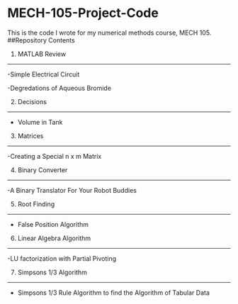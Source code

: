 # MECH-105-Project-Code
This is the code I wrote for my numerical methods course, MECH 105.
##Repository Contents
1. MATLAB Review
---
  -Simple Electrical Circuit

  -Degredations of Aqueous Bromide

2. Decisions
--- 
  - Volume in Tank 

3. Matrices 
---
  -Creating a Special n x m Matrix
  
4. Binary Converter
---
  -A Binary Translator For Your Robot Buddies
  
5. Root Finding
---
  - False Position Algorithm
  
6. Linear Algebra Algorithm
---
  -LU factorization with Partial Pivoting
  
7. Simpsons 1/3 Algorithm
---
  - Simpsons 1/3 Rule Algorithm to find the Algorithm of Tabular Data 

